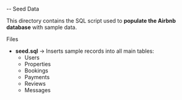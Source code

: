  -- Seed Data

This directory contains the SQL script used to **populate the Airbnb database** with sample data.



Files
- **seed.sql** → Inserts sample records into all main tables:
  - Users
  - Properties
  - Bookings
  - Payments
  - Reviews
  - Messages


